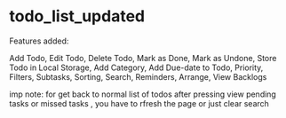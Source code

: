 # todo_list_updated
Features added:

Add Todo,
Edit Todo,
Delete Todo,
Mark as Done,
Mark as Undone,
Store Todo in Local Storage,
Add Category,
Add Due-date to Todo,
Priority,
Filters,
Subtasks,
Sorting,
Search,
Reminders,
Arrange,
View Backlogs


imp note:
for get back to normal list of todos after pressing view pending tasks or missed tasks , you have to rfresh the page or just clear search
